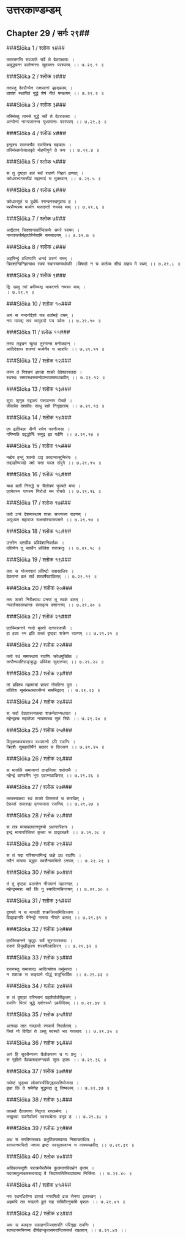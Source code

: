 उत्तरकाण्डम्डम्
===============================


## Chapter 29  / सर्गः २९##


###Slōka 1 / श्लोक १###


    ततस्तमसि सञ्जाते सर्वे ते देवराक्षसाः ।
    अयुद्ध्यन्त बलोन्मत्ताः सूदयन्तः परस्परम् ।। ७.२९.१ ॥


###Slōka 2 / श्लोक २###


    ततस्तु देवसैन्येन राक्षसानां बृहद्बलम् ।
    दशांशं स्थापितं युद्धे शेषं नीतं यमक्षयम् ।। ७.२९.२ ॥


###Slōka 3 / श्लोक ३###


    तस्मिंस्तु तामसे युद्धे सर्वे ते देवराक्षसाः ।
    अन्योन्यं नाभ्यजानन्त युध्यमानाः परस्परम् ।। ७.२९.३ ॥


###Slōka 4 / श्लोक ४###


    इन्द्रश्च रावणश्चैव रावणिश्च महाबलः ।
    तस्मिंस्तमोजालवृते मोहमीयुर्न ते त्रयः ।। ७.२९.४ ॥


###Slōka 5 / श्लोक ५###


    स तु दृष्ट्वा बलं सर्वं रावणो निहतं क्षणात् ।
    क्रोधमभ्यगमत्तीव्रं महानादं च मुक्तवान् ।। ७.२९.५ ॥


###Slōka 6 / श्लोक ६###


    क्रोधात्सूतं च दुर्धर्षः स्यन्दनस्थमुवाच ह ।
    परसैन्यस्य मध्येन यावदन्तो नयस्व माम् ।। ७.२९.६ ॥


###Slōka 7 / श्लोक ७###


    अद्यैतान् त्रिदशान्सर्वान्विक्रमैः समरे स्वयम् ।
    नानाशस्त्रैर्महाघोरैर्नयामि यमसादनम् ।। ७.२९.७ ॥


###Slōka 8 / श्लोक ८###


    अहमिन्द्रं वधिष्यामि धनदं वरुणं यमम् ।
    त्रिदशान्विनिहत्याथ स्वयं स्थास्याम्यथोपरि ।विषादो न च कर्तव्यः शीघ्रं वाहय मे रथम् ।। ७.२९.८ ॥


###Slōka 9 / श्लोक ९###


    द्विः खलु त्वां ब्रवीम्यद्य यावदन्तो नयस्व माम् ।
    । ७.२९.९ ॥


###Slōka 10 / श्लोक १०###


    अयं स नन्दनोद्देशो यत्र वर्तामहे वयम् ।
    नय मामद्य तत्र त्वमुदयो यत्र पर्वतः ।। ७.२९.१० ॥


###Slōka 11 / श्लोक ११###


    तस्य तद्वचनं श्रुत्वा तुरगान्स मनोजवान् ।
    आदिदेशाथ शत्रणां मध्येनैव च सारथिः ।। ७.२९.११ ॥


###Slōka 12 / श्लोक १२###


    तस्य तं निश्चयं ज्ञात्वा शक्रो देवेश्वरस्तदा ।
    रथस्थः समरस्थस्तान्देवान्वाक्यमथाब्रवीत् ।। ७.२९.१२ ॥


###Slōka 13 / श्लोक १३###


    सुराः शृणुत मद्वाक्यं यत्तावन्मम रोचते ।
    जीवन्नेव दशग्रीवः साधु रक्षो निगृह्यताम् ।। ७.२९.१३ ॥


###Slōka 14 / श्लोक १४###


    एष ह्यतिबलः सैन्यै रथेन पवनौजसा ।
    गमिष्यति प्रवृद्धोर्मिः समुद्र इव पर्वणि ।। ७.२९.१४ ॥


###Slōka 15 / श्लोक १५###


    नह्येष हन्तुं शक्यो ऽद्य वरदानात्सुनिर्भयः ।
    तद्ग्रहीष्यामहे रक्षो यत्ता भवत संयुगे ।। ७.२९.१५ ॥


###Slōka 16 / श्लोक १६###


    यथा बलौ निरुद्धे च त्रैलोक्यं भुज्यते मया ।
    एवमेतस्य पापस्य निरोधो मम रोचते ।। ७.२९.१६ ॥


###Slōka 17 / श्लोक १७###


    ततो ऽन्यं देशमास्थाय शक्रः सन्त्यज्य रावणम् ।
    अयुध्यत महाराज राक्षसांस्त्रासयन्रणे ।। ७.२९.१७ ॥


###Slōka 18 / श्लोक १८###


    उत्तरेण दशग्रीवः प्रविवेशानिवर्तकः ।
    दक्षिणेन तु पार्श्वेन प्रविवेश शतक्रतुः ।। ७.२९.१८ ॥


###Slōka 19 / श्लोक १९###


    ततः स योजनशतं प्रविष्टो राक्षसाधिपः ।
    देवतानां बलं सर्वं शरवर्षैरवाकिरत् ।। ७.२९.१९ ॥


###Slōka 20 / श्लोक २०###


    ततः शक्रो निरीक्ष्याथ प्रनष्टं तु स्वकं बलम् ।
    न्यवर्तयदसम्भ्रान्तः समावृत्य दशाननम् ।। ७.२९.२० ॥


###Slōka 21 / श्लोक २१###


    एतस्मिन्नन्तरे नादो मुक्तो दानवराक्षसैः ।
    हा हताः स्म इति ग्रस्तं दृष्ट्वा शक्रेण रावणम् ।। ७.२९.२१ ॥


###Slōka 22 / श्लोक २२###


    ततो रथं समास्थाय रावणिः क्रोधमूर्च्छितः ।
    तत्सैन्यमतिसङ्क्रुद्धः प्रविवेश सुदारुणम् ।। ७.२९.२२ ॥


###Slōka 23 / श्लोक २३###


    तां प्रविश्य महामायां प्राप्तां गोपतिना पुरा ।
    प्रविवेश सुसंरब्धस्तत्सैन्यं समभिद्रवत् ।। ७.२९.२३ ॥


###Slōka 24 / श्लोक २४###


    स सर्वा देवतास्त्यक्त्वा शक्रमेवाभ्यधावत ।
    महेन्द्रश्च महातेजा नापश्यच्च सुतं रिपोः ।। ७.२९.२४ ॥


###Slōka 25 / श्लोक २५###


    विमुक्तकवचस्तत्र वध्यमानो ऽपि रावणिः ।
    त्रिदशैः सुमहावीर्यैर्न चकार च किञ्चन ।। ७.२९.२५ ॥


###Slōka 26 / श्लोक २६###


    स मातलिं समायान्तं ताडयित्वा शरोत्तमैः ।
    महेन्द्रं बाणवर्षेण भूय एवाभ्यवाकिरत् ।। ७.२९.२६ ॥


###Slōka 27 / श्लोक २७###


    ततस्त्यक्त्वा रथं शक्रो विससर्ज च सारथिम् ।
    ऐरावतं समारुह्य मृगयामास रावणिम् ।। ७.२९.२७ ॥


###Slōka 28 / श्लोक २८###


    स तत्र मायाबलवानदृश्यो ऽथान्तरिक्षगः ।
    इन्द्रं मायापरिक्षिप्तं कृत्वा स प्राद्रवच्छरैः ।। ७.२९.२८ ॥


###Slōka 29 / श्लोक २९###


    स तं यदा परिश्रान्तमिन्द्रं जज्ञे ऽथ रावणिः ।
    तदैनं मायया बद्ध्वा स्वसैन्यमभितो ऽनयत् ।। ७.२९.२९ ॥


###Slōka 30 / श्लोक ३०###


    तं तु दृष्ट्वा बलात्तेन नीयमानं महारणात् ।
    महेन्द्रममराः सर्वे किं नु स्यादित्यचिन्तयन् ।। ७.२९.३० ॥


###Slōka 31 / श्लोक ३१###


    दृश्यते न स मायावी शक्रजित्समितिञ्जयः ।
    विद्यावानपि येनेन्द्रो मायया नीयते बलात् ।। ७.२९.३१ ॥


###Slōka 32 / श्लोक ३२###


    एतस्मिन्नन्तरे क्रुद्धाः सर्वे सुरगणास्तदा ।
    रावणं विमुखीकृत्य शरवर्षैरवाकिरन् ।। ७.२९.३२ ॥


###Slōka 33 / श्लोक ३३###


    रावणस्तु समासाद्य आदित्यांश्च वसूंस्तदा ।
    न शशाक स सङ्ग्रामे योद्धुं शत्रुभिरर्दितः ।। ७.२९.३३ ॥


###Slōka 34 / श्लोक ३४###


    स तं दृष्ट्वा परिम्लानं प्रहारैर्जर्जरीकृतम् ।
    रावणिः पितरं युद्धे दर्शनस्थो ऽब्रवीदिदम् ।। ७.२९.३४ ॥


###Slōka 35 / श्लोक ३५###


    आगच्छ तात गच्छामो रणकर्म निवर्तताम् ।
    जितं नो विदितं ते ऽस्तु स्वस्थो भव गतज्वरः ।। ७.२९.३५ ॥


###Slōka 36 / श्लोक ३६###


    अयं हि सुरसैन्यस्य त्रैलोक्यस्य च यः प्रभुः ।
    स गृहीतो दैवबलाद्भग्नदर्पाः सुराः कृताः ।। ७.२९.३६ ॥


###Slōka 37 / श्लोक ३७###


    यथेष्टं भुङ्क्ष्व लोकांस्त्रीन्निगृह्यारातिमोजसा ।
    वृथा किं ते श्रमेणेह युद्धमद्य तु निष्फलम् ।। ७.२९.३७ ॥


###Slōka 38 / श्लोक ३८###


    ततस्ते दैवतगणा निवृत्ता रणकर्मणः ।
    तच्छ्रुत्वा रावणेर्वाक्यं स्वस्थचेताः बभूव ह ।। ७.२९.३८ ॥


###Slōka 39 / श्लोक ३९###


    अथ स रणविगतज्वरः प्रभुर्विजयमवाप्य निशाचराधिपः ।
    स्वभवनमभितो जगाम हृष्टः स्वसुतमवाप्य च वाक्यमब्रवीत् ।। ७.२९.३९ ॥


###Slōka 40 / श्लोक ४०###


    अतिबलसदृशैः पराक्रमैस्तैर्मम कुलमानविवर्धनं कृतम् ।
    यदयमतुल्यबलस्त्वयाद्य वै त्रिदशपतिस्त्रिदशाश्च निर्जिताः ।। ७.२९.४० ॥


###Slōka 41 / श्लोक ४१###


    नय रथमधिरोप्य वासवं नगरमितो व्रज सेनया वृतस्त्वम् ।
    अहमपि तव गच्छतो द्रुतं सह सचिवैरनुयामि पृष्ठतः ।। ७.२९.४१ ॥


###Slōka 42 / श्लोक ४२###


    अथ स बलवृतः सवाहनस्त्रिदशपतिं परिगृह्य रावणिः ।
    स्वभवनमभिगम्य वीर्यवान्कृतसमरान्विससर्ज राक्षसान् ।। ७.२९.४२ ।।


